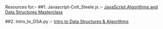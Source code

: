 Resources for:-
##1. Javascript-Colt_Steele.js :-
[JavaScript Algorithms and Data Structures Masterclass](https://www.udemy.com/course/js-algorithms-and-data-structures-masterclass/)

##2. Intro_to_DSA.py :-
[Intro to Data Structures & Algorithms](https://www.udacity.com/course/data-structures-and-algorithms-in-python--ud513?irclickid=XKO3rWRQRxyNWgy0tvU0TxBuUkAwAw3JqW%3AMyA0&irgwc=1&utm_source=affiliate&utm_medium=&aff=259799&utm_term=&utm_campaign=_gtc_direct_&utm_content=&adid=788805)


